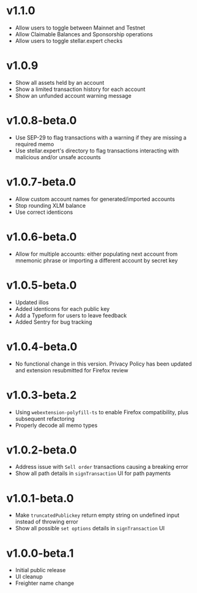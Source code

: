# v1.1.0

- Allow users to toggle between Mainnet and Testnet
- Allow Claimable Balances and Sponsorship operations
- Allow users to toggle stellar.expert checks

# v1.0.9

- Show all assets held by an account
- Show a limited transaction history for each account
- Show an unfunded account warning message

# v1.0.8-beta.0

- Use SEP-29 to flag transactions with a warning if they are missing a required
  memo
- Use stellar.expert's directory to flag transactions interacting with malicious
  and/or unsafe accounts

# v1.0.7-beta.0

- Allow custom account names for generated/imported accounts
- Stop rounding XLM balance
- Use correct identicons

# v1.0.6-beta.0

- Allow for multiple accounts: either populating next account from mnemonic
  phrase or importing a different account by secret key

# v1.0.5-beta.0

- Updated illos
- Added identicons for each public key
- Add a Typeform for users to leave feedback
- Added Sentry for bug tracking

# v1.0.4-beta.0

- No functional change in this version. Privacy Policy has been updated and
  extension resubmitted for Firefox review

# v1.0.3-beta.2

- Using `webextension-polyfill-ts` to enable Firefox compatibility, plus
  subsequent refactoring
- Properly decode all memo types

# v1.0.2-beta.0

- Address issue with `Sell order` transactions causing a breaking error
- Show all path details in `signTransaction` UI for path payments

# v1.0.1-beta.0

- Make `truncatedPublickey` return empty string on undefined input instead of
  throwing error
- Show all possible `set options` details in `signTransaction` UI

# v1.0.0-beta.1

- Initial public release
- UI cleanup
- Freighter name change

